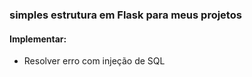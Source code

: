 ### simples estrutura em Flask para meus projetos

#### Implementar:
* Resolver erro com injeção de SQL